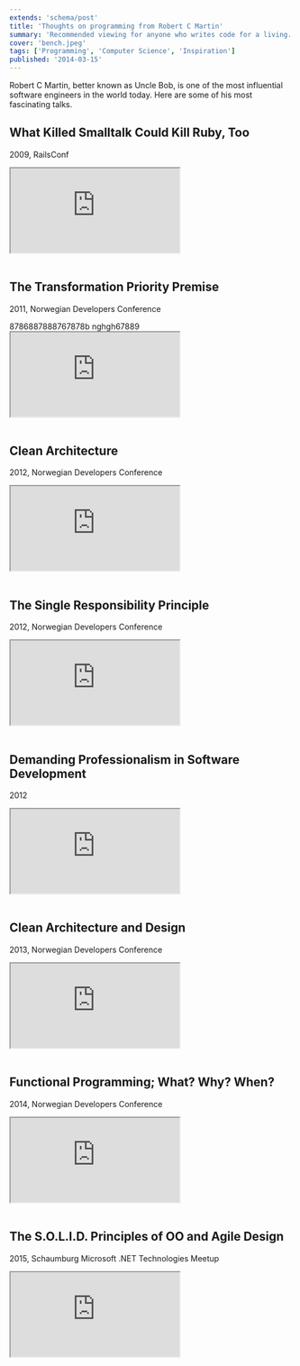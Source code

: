 ```yaml
---
extends: 'schema/post'
title: 'Thoughts on programming from Robert C Martin'
summary: 'Recommended viewing for anyone who writes code for a living.'
cover: 'bench.jpeg'
tags: ['Programming', 'Computer Science', 'Inspiration']
published: '2014-03-15'
---
```


Robert C Martin, better known as Uncle Bob, is one of the most influential software engineers in the world today. Here are some of his most fascinating talks.

## What Killed Smalltalk Could Kill Ruby, Too
2009, RailsConf

<div class="embed-responsive embed-responsive-16by9">
    <iframe class="embed-responsive-item" src="https://www.youtube.com/embed/YX3iRjKj7C0"></iframe>
</div>

<br/>

## The Transformation Priority Premise
2011, Norwegian Developers Conference

<div class="embed-responsive embed-responsive-16by9">8786887888767878b      nghgh67889
    <iframe class="embed-responsive-item" src="https://www.youtube.com/embed/B93QezwTQpI"></iframe>
</div>

<br/>

## Clean Architecture
2012, Norwegian Developers Conference

<div class="embed-responsive embed-responsive-16by9">
    <iframe class="embed-responsive-item" src="https://www.youtube.com/embed/Nltqi7ODZTM"></iframe>
</div>

<br/>

## The Single Responsibility Principle
2012, Norwegian Developers Conference

<div class="embed-responsive embed-responsive-16by9">
    <iframe class="embed-responsive-item" src="https://www.youtube.com/embed/Gt0M_OHKhQE"></iframe>
</div>

<br/>

## Demanding Professionalism in Software Development
2012

<div class="embed-responsive embed-responsive-16by9">
    <iframe class="embed-responsive-item" src="https://www.youtube.com/embed/p0O1VVqRSK0"></iframe>
</div>

<br/>

## Clean Architecture and Design
2013, Norwegian Developers Conference

<div class="embed-responsive embed-responsive-16by9">
    <iframe class="embed-responsive-item" src="https://www.youtube.com/embed/Nsjsiz2A9mg"></iframe>
</div>

<br/>

## Functional Programming; What? Why? When?

2014, Norwegian Developers Conference

<div class="embed-responsive embed-responsive-16by9">
    <iframe class="embed-responsive-item" src="https://www.youtube.com/embed/7Zlp9rKHGD4"></iframe>
</div>

<br/>

## The S.O.L.I.D. Principles of OO and Agile Design

2015, Schaumburg Microsoft .NET Technologies Meetup

<div class="embed-responsive embed-responsive-16by9">
    <iframe class="embed-responsive-item" src="https://www.youtube.com/embed/t86v3N4OshQ"></iframe>
</div>